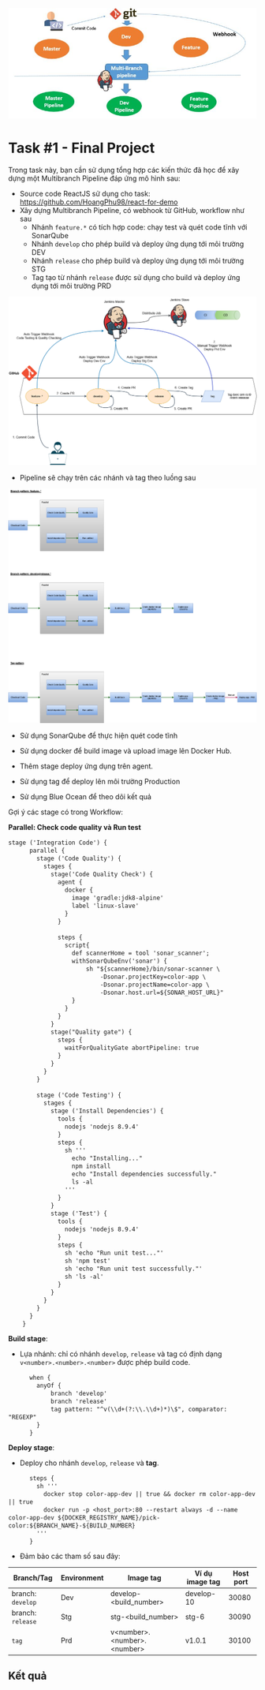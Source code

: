 ![Overview Multibranch Pipeline](./images/overview.JPG)  
  
# Task #1 - Final Project

Trong task này, bạn cần sử dụng tổng hợp các kiến thức đã học để xây dựng một Multibranch Pipeline đáp ứng mô hình sau:

- Source code ReactJS sử dụng cho task: https://github.com/HoangPhu98/react-for-demo
- Xây dựng Multibranch Pipeline, có webhook từ GitHub, workflow như sau
  - Nhánh `feature.*` có tích hợp code: chạy test và quét code tĩnh với SonarQube
  - Nhánh `develop` cho phép build và deploy ứng dụng tới môi trường DEV
  - Nhánh `release` cho phép build và deploy ứng dụng tới môi trường STG
  - Tag tạo từ nhánh `release` được sử dụng cho build và deploy ứng dụng tới môi trường PRD

![Single Thread](./images/workflow.png)

- Pipeline sẽ chạy trên các nhánh và tag theo luồng sau

![Single Thread](./images/single_thread.png)

- Sử dụng SonarQube để thực hiện quét code tĩnh
- Sử dụng docker để build image và upload image lên Docker Hub.
- Thêm stage deploy ứng dụng trên agent.
- Sử dụng tag để deploy lên môi trường Production

- Sử dụng Blue Ocean để theo dõi kết quả

Gợi ý các stage có trong Workflow:

**Parallel: Check code quality và Run test**

```config
stage ('Integration Code') {
      parallel {
        stage ('Code Quality') {
          stages {
            stage('Code Quality Check') {
              agent {
                docker {
                  image 'gradle:jdk8-alpine'
                  label 'linux-slave'
                }
              }

              steps {
                script{
                  def scannerHome = tool 'sonar_scanner';
                  withSonarQubeEnv('sonar') {
                      sh "${scannerHome}/bin/sonar-scanner \
                          -Dsonar.projectKey=color-app \
                          -Dsonar.projectName=color-app \
                          -Dsonar.host.url=${SONAR_HOST_URL}"
                  }
                }
              }
            }
            stage("Quality gate") {
              steps {
                waitForQualityGate abortPipeline: true
              }
            }
          }
        }

        stage ('Code Testing') {
          stages {
            stage ('Install Dependencies') {
              tools {
                nodejs 'nodejs 8.9.4'
              }
              steps {
                sh '''
                  echo "Installing..."
                  npm install
                  echo "Install dependencies successfully."
                  ls -al
                '''
              }
            }
            stage ('Test') {
              tools {
                nodejs 'nodejs 8.9.4'
              }
              steps {
                sh 'echo "Run unit test..."'
                sh 'npm test'
                sh 'echo "Run unit test successfully."'
                sh 'ls -al'
              }
            }
          }
        }
      }
    }
```

**Build stage**:
- Lựa nhánh: chỉ có nhánh `develop`, `release` và tag có định dạng `v<number>.<number>.<number>` được phép build code.

```config
      when {
        anyOf {
            branch 'develop'
            branch 'release'
            tag pattern: "^v(\\d+(?:\\.\\d+)*)\$", comparator: "REGEXP"
        }
      }
```

**Deploy stage**:
- Deploy cho nhánh `develop`, `release` và **tag**.

```config
      steps {
        sh '''
          docker stop color-app-dev || true && docker rm color-app-dev || true
          docker run -p <host_port>:80 --restart always -d --name color-app-dev ${DOCKER_REGISTRY_NAME}/pick-color:${BRANCH_NAME}-${BUILD_NUMBER} 
        '''
      }
```

- Đảm bảo các tham số sau đây:

| Branch/Tag        | Environment | Image tag                      | Ví dụ image tag | Host port  |
|-------------------|-------------|--------------------------------|-----------------|------------|
| branch: `develop` | Dev         | develop-<build_number>         | develop-10      | 30080      |
| branch: `release` | Stg         | stg-<build_number>             | stg-6           | 30090      |
| `tag`             | Prd         | v\<number>.\<number>.\<number> | v1.0.1          | 30100      |


## Kết quả